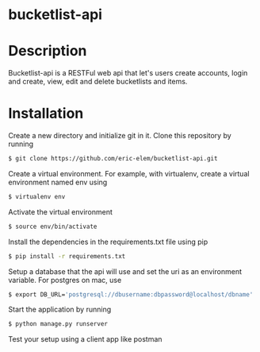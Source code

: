 # bucketlist-api

# Description
Bucketlist-api is a RESTFul web api that let's users create accounts, login and create, view, edit and delete bucketlists and items.

# Installation

Create a new directory and initialize git in it. Clone this repository by running
```sh
$ git clone https://github.com/eric-elem/bucketlist-api.git
```
Create a virtual environment. For example, with virtualenv, create a virtual environment named env using
```sh
$ virtualenv env
```
Activate the virtual environment
```sh
$ source env/bin/activate
```
Install the dependencies in the requirements.txt file using pip
```sh
$ pip install -r requirements.txt
```
Setup a database that the api will use and set the uri as an environment variable. For postgres on mac, use
```sh
$ export DB_URL='postgresql://dbusername:dbpassword@localhost/dbname'
```
Start the application by running
```sh
$ python manage.py runserver
```
Test your setup using a client app like postman
